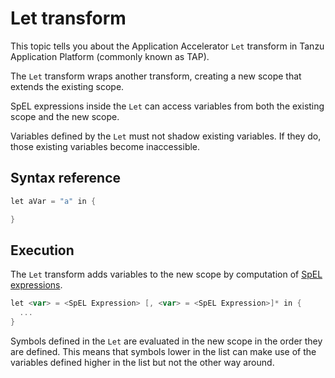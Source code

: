 # Let transform

This topic tells you about the Application Accelerator `Let` transform in Tanzu Application Platform (commonly known as TAP).

The `Let` transform wraps another transform, creating a new scope
that extends the existing scope.

SpEL expressions inside the `Let` can access variables
from both the existing scope and the new scope.

Variables defined by the `Let` must not shadow existing variables. If they do,
those existing variables become inaccessible.

## <a id="syntax-reference"></a>Syntax reference

```go
let aVar = "a" in {

}
```

## <a id="execution"></a>Execution

The `Let` transform adds variables to the new scope by computation of
[SpEL expressions](https://docs.spring.io/spring-framework/docs/current/reference/html/core.html#expressions).

```go
let <var> = <SpEL Expression> [, <var> = <SpEL Expression>]* in {
  ...
}
```

<!-- are these place holders? -->

Symbols defined in the `Let` are evaluated in the new scope in the order they are defined.
This means that symbols lower in the list can make use of the variables defined higher in the
list but not the other way around.
